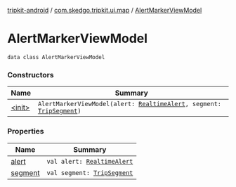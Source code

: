[tripkit-android](../../index.md) / [com.skedgo.tripkit.ui.map](../index.md) / [AlertMarkerViewModel](./index.md)

# AlertMarkerViewModel

`data class AlertMarkerViewModel`

### Constructors

| Name | Summary |
|---|---|
| [&lt;init&gt;](-init-.md) | `AlertMarkerViewModel(alert: `[`RealtimeAlert`](../../com.skedgo.tripkit.common.model/-realtime-alert/index.md)`, segment: `[`TripSegment`](../../com.skedgo.tripkit.routing/-trip-segment/index.md)`)` |

### Properties

| Name | Summary |
|---|---|
| [alert](alert.md) | `val alert: `[`RealtimeAlert`](../../com.skedgo.tripkit.common.model/-realtime-alert/index.md) |
| [segment](segment.md) | `val segment: `[`TripSegment`](../../com.skedgo.tripkit.routing/-trip-segment/index.md) |
